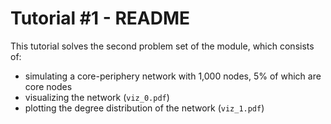 # Tutorial #1 - README

This tutorial solves the second problem set of the module, which consists of:

+ simulating a core-periphery network with 1,000 nodes, 5% of which are core
    nodes
+ visualizing the network (`viz_0.pdf`)
+ plotting the degree distribution of the network (`viz_1.pdf`)
